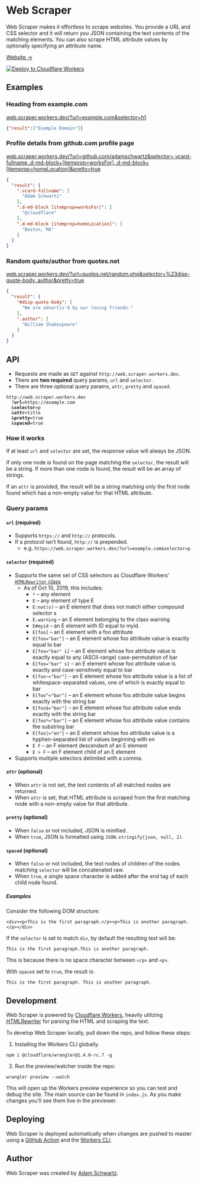 # Web Scraper

Web Scraper makes it effortless to scrape websites. You provide a URL and CSS selector and it will return you JSON containing the text contents of the matching elements. You can also scrape HTML attribute values by optionally specifying an attribute name.

[Website →](http://web.scraper.workers.dev)

[![Deploy to Cloudflare Workers](https://deploy.workers.cloudflare.com/button)](https://deploy.workers.cloudflare.com/?url=https://github.com/adamschwartz/web.scraper.workers.dev)

## Examples

### Heading from example.com

[web.scraper.workers.dev/?url=example.com&selector=h1](https://web.scraper.workers.dev/?url=example.com&selector=h1)

```JSON
{"result":["Example Domain"]}
```

### Profile details from github.com profile page

[web.scraper.workers.dev/?url=github.com/adamschwartz&selector=.vcard-fullname,.d-md-block+[itemprop=worksFor],.d-md-block+[itemprop=homeLocation]&pretty=true](https://web.scraper.workers.dev/?url=https://github.com/adamschwartz&selector=.vcard-fullname,.d-md-block+[itemprop=worksFor],.d-md-block+[itemprop=homeLocation]&pretty=true)

```JSON
{
  "result": {
    ".vcard-fullname": [
      "Adam Schwartz"
    ],
    ".d-md-block [itemprop=worksFor]": [
      "@cloudflare"
    ],
    ".d-md-block [itemprop=homeLocation]": [
      "Boston, MA"
    ]
  }
}
```

### Random quote/author from quotes.net

[web.scraper.workers.dev/?url=quotes.net/random.php&selector=%23disp-quote-body,.author&pretty=true](https://web.scraper.workers.dev/?url=quotes.net/random.php&selector=%23disp-quote-body,.author&pretty=true)

```JSON
{
  "result": {
    "#disp-quote-body": [
      "We are advertis'd by our loving friends."
    ],
    ".author": [
      "William Shakespeare"
    ]
  }
}
```


## API

  - Requests are made as `GET` against `http://web.scraper.workers.dev`.
  - There are <strong>two required</strong> query params, `url` and `selector`.
  - There are three optional query params, `attr`, `pretty` and `spaced`.

<pre><code>http://web.scraper.workers.dev
  ?<strong>url</strong>=https://example.com
  &<strong>selector</strong>=p
  &<strong>attr</strong>=title
  &<strong>pretty</strong>=true
  &<strong>spaced</strong>=true</code></pre>

### How it works

If at least `url` and `selector` are set, the response value will always be JSON.

If only one node is found on the page matching the `selector`, the result will be a string. If more than one node is found, the result will be an array of strings.

If an `attr` is provided, the result will be a string matching only the first node found which has a non-empty value for that HTML attribute.

### Query params

#### `url` (required)

  - Supports `https://` and `http://` protocols.
  - If a protocol isn’t found, `http://` is prepended.
    - e.g. `https://web.scraper.workers.dev/?url=example.com&selector=p`

#### `selector` (required)

  - Supports the same set of CSS selectors as Cloudflare Workers' [`HTMLRewriter` class](https://developers.cloudflare.com/workers/reference/apis/html-rewriter/#selectors)
    - As of Oct 10, 2019, this includes:
      - `*` – any element
      - `E` – any element of type E
      - `E:not(s)` – an E element that does not match either compound selector s
      - `E.warning` – an E element belonging to the class warning
      - `E#myid` – an E element with ID equal to myid.
      - `E[foo]` – an E element with a foo attribute
      - `E[foo="bar"]` – an E element whose foo attribute value is exactly equal to bar
      - `E[foo="bar" i]` – an E element whose foo attribute value is exactly equal to any (ASCII-range) case-permutation of bar
      - `E[foo="bar" s]` – an E element whose foo attribute value is exactly and case-sensitively equal to bar
      - `E[foo~="bar"]` – an E element whose foo attribute value is a list of whitespace-separated values, one of which is exactly equal to bar
      - `E[foo^="bar"]` – an E element whose foo attribute value begins exactly with the string bar
      - `E[foo$="bar"]` – an E element whose foo attribute value ends exactly with the string bar
      - `E[foo*="bar"]` – an E element whose foo attribute value contains the substring bar
      - `E[foo|="en"]` – an E element whose foo attribute value is a hyphen-separated list of values beginning with en
      - `E F` – an F element descendant of an E element
      - `E > F` – an F element child of an E element
  - Supports multiple selectors delimited with a comma.

#### `attr` (optional)

  - When `attr` is not set, the text contents of all matched nodes are returned.
  - When `attr` is set, that HTML attribute is scraped from the first matching node with a non-empty value for that attribute.

#### `pretty` (optional)

  - When `false` or not included, JSON is minified.
  - When `true`, JSON is formatted using `JSON.stringify(json, null, 2)`.

#### `spaced` (optional)

  - When `false` or not included, the text nodes of children of the nodes matching `selector` will be concatenated raw.
  - When `true`, a single space character is added after the end tag of each child node found.

##### Examples

Consider the following DOM structure:

```
<div><p>This is the first paragraph.</p><p>This is another paragraph.</p></div>
```

If the `selector` is set to match `div`, by default the resulting text will be:

```This is the first paragraph.This is another paragraph.```

This is because there is no space character between `</p>` and `<p>`.

With `spaced` set to `true`, the result is:

```This is the first paragraph. This is another paragraph.```


## Development

Web Scraper is powered by [Cloudflare Workers](https://workers.cloudflare.com), heavily utilizing [HTMLRewriter](https://developers.cloudflare.com/workers/reference/apis/html-rewriter/) for parsing the HTML and scraping the text.

To develop Web Scraper locally, pull down the repo, and follow these steps:

1. Installing the Workers CLI globally.

```
npm i @cloudflare/wrangler@1.4.0-rc.7 -g
```

2. Run the preview/watcher inside the repo:

```
wrangler preview --watch
```

This will open up the Workers preview experience so you can test and debug the site. The main source can be found in `index.js`. As you make changes you’ll see them live in the previewer.


## Deploying

Web Scraper is deployed automatically when changes are pushed to master using a [GitHub Action](https://github.com/features/actions) and the [Workers CLI](https://github.com/cloudflare/wrangler).


## Author

Web Scraper was created by [Adam Schwartz](https://adamschwartz.co).

